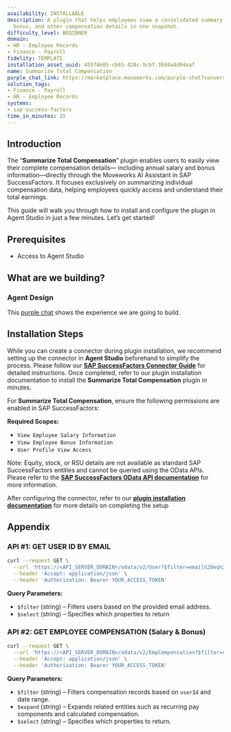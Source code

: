 ```yaml
---
availability: INSTALLABLE
description: A plugin that helps employees view a consolidated summary of salary,
  bonus, and other compensation details in one snapshot.
difficulty_level: BEGINNER
domain:
- HR - Employee Records
- Finance - Payroll
fidelity: TEMPLATE
installation_asset_uuid: 45574e05-cb65-420c-9cbf-3b94a4d04eaf
name: Summarize Total Compensation
purple_chat_link: https://marketplace.moveworks.com/purple-chat?conversation=%7B%22citations%22%3A%5B%7B%22connectorName%22%3A%22sap-successfactors%22%2C%22citationTitle%22%3A%22Employee+Compensation%22%7D%5D%2C%22messages%22%3A%5B%7B%22role%22%3A%22user%22%2C%22parts%22%3A%5B%7B%22richText%22%3A%22Can+you+provide+my+compensation+details%2C+including+salary+and+bonus%2C+for+the+first+quarter+of+2019%3F%22%7D%5D%7D%2C%7B%22role%22%3A%22assistant%22%2C%22parts%22%3A%5B%7B%22reasoningSteps%22%3A%5B%7B%22status%22%3A%22success%22%2C%22richText%22%3A%22Identifying+the+user+in+%3Cb+xmlns%3D%5C%22http%3A%2F%2Fwww.w3.org%2F1999%2Fxhtml%5C%22%3ESAP+SuccessFactors%3C%2Fb%3E.%22%7D%2C%7B%22status%22%3A%22success%22%2C%22richText%22%3A%22User+identified+successfully.+Retrieving+salary+and+bonus+details+for+Q1+2019.%22%7D%5D%7D%2C%7B%22richText%22%3A%22Here+are+your+salary+and+bonus+details+for+the+period+%3Cb+xmlns%3D%5C%22http%3A%2F%2Fwww.w3.org%2F1999%2Fxhtml%5C%22%3EJanuary+1%2C+2019%3C%2Fb%3E+to+%3Cb+xmlns%3D%5C%22http%3A%2F%2Fwww.w3.org%2F1999%2Fxhtml%5C%22%3EMarch+31%2C+2019%3C%2Fb%3E%3A%22%7D%2C%7B%22richText%22%3A%22%3Cul+xmlns%3D%5C%22http%3A%2F%2Fwww.w3.org%2F1999%2Fxhtml%5C%22%3E%3Cli%3E%3Cb%3EAnnual+Base+Salary%3C%2Fb%3E%3A+%2495%2C500+USD%3C%2Fli%3E%3Cli%3E%3Cb%3EBase+Salary+%28per+pay+period%29%3C%2Fb%3E%3A+%243%2C979+USD%3C%2Fli%3E%3Cli%3E%3Cb%3EFrequency%3C%2Fb%3E%3A+Bi-Weekly%3C%2Fli%3E%3Cli%3E%3Cb%3EBonus+Target%3C%2Fb%3E%3A+%246%2C500+USD%3C%2Fli%3E%3Cli%3E%3Cb%3EBonus+Paid%3C%2Fb%3E%3A+%246%2C000+USD%3C%2Fli%3E%3Cli%3E%3Cb%3EPay+Range%3C%2Fb%3E%3A+PR-US-SU-09%3C%2Fli%3E%3Cli%3E%3Cb%3ECompa+Ratio%3C%2Fb%3E%3A+1.1200%3C%2Fli%3E%3Cli%3E%3Cb%3ERange+Penetration%3C%2Fb%3E%3A+0.8100%3C%2Fli%3E%3Cli%3E%3Cb%3ECurrency%3C%2Fb%3E%3A+USD%3C%2Fli%3E%3Cli%3E%3Cb%3EEvent+Reason%3C%2Fb%3E%3A+New+Hire+Compensation%3C%2Fli%3E%3C%2Ful%3E%22%7D%2C%7B%22citations%22%3A%5B%7B%22connectorName%22%3A%22sap-successfactors%22%2C%22citationTitle%22%3A%22View+Quarterly+Summary%22%7D%5D%7D%5D%7D%2C%7B%22role%22%3A%22user%22%2C%22parts%22%3A%5B%7B%22richText%22%3A%22What+were+my+total+salary+and+bonus+for+the+entire+year+2019%3F%22%7D%5D%7D%2C%7B%22role%22%3A%22assistant%22%2C%22parts%22%3A%5B%7B%22reasoningSteps%22%3A%5B%7B%22status%22%3A%22success%22%2C%22richText%22%3A%22Retrieving+full+year+salary+and+bonus+details+for+2019+from+%3Cb+xmlns%3D%5C%22http%3A%2F%2Fwww.w3.org%2F1999%2Fxhtml%5C%22%3ESAP+SuccessFactors%3C%2Fb%3E.%22%7D%5D%7D%2C%7B%22richText%22%3A%22Here+are+your+salary+and+bonus+details+for+the+full+year+%3Cb+xmlns%3D%5C%22http%3A%2F%2Fwww.w3.org%2F1999%2Fxhtml%5C%22%3EJanuary+1%2C+2019%3C%2Fb%3E+to+%3Cb+xmlns%3D%5C%22http%3A%2F%2Fwww.w3.org%2F1999%2Fxhtml%5C%22%3EDecember+31%2C+2019%3C%2Fb%3E%3A%22%7D%2C%7B%22richText%22%3A%22%3Cul+xmlns%3D%5C%22http%3A%2F%2Fwww.w3.org%2F1999%2Fxhtml%5C%22%3E%3Cli%3E%3Cb%3EAnnual+Base+Salary%3C%2Fb%3E%3A+%2498%2C000+USD%3C%2Fli%3E%3Cli%3E%3Cb%3ETotal+Bonus+Target%3C%2Fb%3E%3A+%2426%2C000+USD%3C%2Fli%3E%3Cli%3E%3Cb%3ETotal+Bonus+Paid%3C%2Fb%3E%3A+%2424%2C500+USD%3C%2Fli%3E%3Cli%3E%3Cb%3EFrequency%3C%2Fb%3E%3A+Semi-Monthly%3C%2Fli%3E%3Cli%3E%3Cb%3EPay+Range%3C%2Fb%3E%3A+PR-US-SU-09%3C%2Fli%3E%3Cli%3E%3Cb%3ECompa+Ratio%3C%2Fb%3E%3A+1.1500%3C%2Fli%3E%3Cli%3E%3Cb%3ERange+Penetration%3C%2Fb%3E%3A+0.8300%3C%2Fli%3E%3Cli%3E%3Cb%3ECurrency%3C%2Fb%3E%3A+USD%3C%2Fli%3E%3Cli%3E%3Cb%3EEvent+Reason%3C%2Fb%3E%3A+Performance+Review%3C%2Fli%3E%3C%2Ful%3E%22%7D%2C%7B%22citations%22%3A%5B%7B%22connectorName%22%3A%22sap-successfactors%22%2C%22citationTitle%22%3A%22View+Annual+Compensation+Report%22%7D%5D%7D%5D%7D%2C%7B%22role%22%3A%22user%22%2C%22parts%22%3A%5B%7B%22richText%22%3A%22Could+you+display+only+my+salary+for+2019%2C+excluding+bonuses%3F%22%7D%5D%7D%2C%7B%22role%22%3A%22assistant%22%2C%22parts%22%3A%5B%7B%22reasoningSteps%22%3A%5B%7B%22status%22%3A%22success%22%2C%22richText%22%3A%22Retrieving+only+salary+details+for+2019+from+%3Cb+xmlns%3D%5C%22http%3A%2F%2Fwww.w3.org%2F1999%2Fxhtml%5C%22%3ESAP+SuccessFactors%3C%2Fb%3E.%22%7D%5D%7D%2C%7B%22richText%22%3A%22Here+is+your+salary+information+for+the+full+year+%3Cb+xmlns%3D%5C%22http%3A%2F%2Fwww.w3.org%2F1999%2Fxhtml%5C%22%3EJanuary+1%2C+2019%3C%2Fb%3E+to+%3Cb+xmlns%3D%5C%22http%3A%2F%2Fwww.w3.org%2F1999%2Fxhtml%5C%22%3EDecember+31%2C+2019%3C%2Fb%3E%3A%22%7D%2C%7B%22richText%22%3A%22%3Cul+xmlns%3D%5C%22http%3A%2F%2Fwww.w3.org%2F1999%2Fxhtml%5C%22%3E%3Cli%3E%3Cb%3EAnnual+Base+Salary%3C%2Fb%3E%3A+%2498%2C000+USD%3C%2Fli%3E%3Cli%3E%3Cb%3EBase+Salary+%28per+pay+period%29%3C%2Fb%3E%3A+%244%2C083+USD%3C%2Fli%3E%3Cli%3E%3Cb%3EFrequency%3C%2Fb%3E%3A+Bi-Weekly%3C%2Fli%3E%3Cli%3E%3Cb%3EPay+Range%3C%2Fb%3E%3A+PR-US-SU-09%3C%2Fli%3E%3Cli%3E%3Cb%3ECompa+Ratio%3C%2Fb%3E%3A+1.1500%3C%2Fli%3E%3Cli%3E%3Cb%3ERange+Penetration%3C%2Fb%3E%3A+0.8300%3C%2Fli%3E%3Cli%3E%3Cb%3ECurrency%3C%2Fb%3E%3A+USD%3C%2Fli%3E%3Cli%3E%3Cb%3EEvent+Reason%3C%2Fb%3E%3A+Annual+Increment%3C%2Fli%3E%3C%2Ful%3E%22%7D%2C%7B%22citations%22%3A%5B%7B%22connectorName%22%3A%22sap-successfactors%22%2C%22citationTitle%22%3A%22View+Salary+Statement%22%7D%5D%7D%5D%7D%5D%7D
solution_tags:
- Finance - Payroll
- HR - Employee Records
systems:
- sap-success-factors
time_in_minutes: 15
---
```


## Introduction

The “**Summarize Total Compensation**” plugin enables users to easily view their complete compensation details— including annual salary and bonus information—directly through the Moveworks AI Assistant in SAP SuccessFactors. It focuses exclusively on summarizing individual compensation data, helping employees quickly access and understand their total earnings.

This guide will walk you through how to install and configure the plugin in Agent Studio in just a few minutes. Let’s get started!

## **Prerequisites**

- Access to Agent Studio

## **What are we building?**

### Agent Design

This [purple chat](https://marketplace.moveworks.com/purple-chat?conversation=%7B%22citations%22%3A%5B%7B%22connectorName%22%3A%22sap-successfactors%22%2C%22citationTitle%22%3A%22Employee+Compensation%22%7D%5D%2C%22messages%22%3A%5B%7B%22role%22%3A%22user%22%2C%22parts%22%3A%5B%7B%22richText%22%3A%22Can+you+provide+my+compensation+details%2C+including+salary+and+bonus%2C+for+the+first+quarter+of+2019%3F%22%7D%5D%7D%2C%7B%22role%22%3A%22assistant%22%2C%22parts%22%3A%5B%7B%22reasoningSteps%22%3A%5B%7B%22status%22%3A%22success%22%2C%22richText%22%3A%22Identifying+the+user+in+%3Cb+xmlns%3D%5C%22http%3A%2F%2Fwww.w3.org%2F1999%2Fxhtml%5C%22%3ESAP+SuccessFactors%3C%2Fb%3E.%22%7D%2C%7B%22status%22%3A%22success%22%2C%22richText%22%3A%22User+identified+successfully.+Retrieving+salary+and+bonus+details+for+Q1+2019.%22%7D%5D%7D%2C%7B%22richText%22%3A%22Here+are+your+salary+and+bonus+details+for+the+period+%3Cb+xmlns%3D%5C%22http%3A%2F%2Fwww.w3.org%2F1999%2Fxhtml%5C%22%3EJanuary+1%2C+2019%3C%2Fb%3E+to+%3Cb+xmlns%3D%5C%22http%3A%2F%2Fwww.w3.org%2F1999%2Fxhtml%5C%22%3EMarch+31%2C+2019%3C%2Fb%3E%3A%22%7D%2C%7B%22richText%22%3A%22%3Cul+xmlns%3D%5C%22http%3A%2F%2Fwww.w3.org%2F1999%2Fxhtml%5C%22%3E%3Cli%3E%3Cb%3EAnnual+Base+Salary%3C%2Fb%3E%3A+%2495%2C500+USD%3C%2Fli%3E%3Cli%3E%3Cb%3EBase+Salary+%28per+pay+period%29%3C%2Fb%3E%3A+%243%2C979+USD%3C%2Fli%3E%3Cli%3E%3Cb%3EFrequency%3C%2Fb%3E%3A+Bi-Weekly%3C%2Fli%3E%3Cli%3E%3Cb%3EBonus+Target%3C%2Fb%3E%3A+%246%2C500+USD%3C%2Fli%3E%3Cli%3E%3Cb%3EBonus+Paid%3C%2Fb%3E%3A+%246%2C000+USD%3C%2Fli%3E%3Cli%3E%3Cb%3EPay+Range%3C%2Fb%3E%3A+PR-US-SU-09%3C%2Fli%3E%3Cli%3E%3Cb%3ECompa+Ratio%3C%2Fb%3E%3A+1.1200%3C%2Fli%3E%3Cli%3E%3Cb%3ERange+Penetration%3C%2Fb%3E%3A+0.8100%3C%2Fli%3E%3Cli%3E%3Cb%3ECurrency%3C%2Fb%3E%3A+USD%3C%2Fli%3E%3Cli%3E%3Cb%3EEvent+Reason%3C%2Fb%3E%3A+New+Hire+Compensation%3C%2Fli%3E%3C%2Ful%3E%22%7D%2C%7B%22citations%22%3A%5B%7B%22connectorName%22%3A%22sap-successfactors%22%2C%22citationTitle%22%3A%22View+Quarterly+Summary%22%7D%5D%7D%5D%7D%2C%7B%22role%22%3A%22user%22%2C%22parts%22%3A%5B%7B%22richText%22%3A%22What+were+my+total+salary+and+bonus+for+the+entire+year+2019%3F%22%7D%5D%7D%2C%7B%22role%22%3A%22assistant%22%2C%22parts%22%3A%5B%7B%22reasoningSteps%22%3A%5B%7B%22status%22%3A%22success%22%2C%22richText%22%3A%22Retrieving+full+year+salary+and+bonus+details+for+2019+from+%3Cb+xmlns%3D%5C%22http%3A%2F%2Fwww.w3.org%2F1999%2Fxhtml%5C%22%3ESAP+SuccessFactors%3C%2Fb%3E.%22%7D%5D%7D%2C%7B%22richText%22%3A%22Here+are+your+salary+and+bonus+details+for+the+full+year+%3Cb+xmlns%3D%5C%22http%3A%2F%2Fwww.w3.org%2F1999%2Fxhtml%5C%22%3EJanuary+1%2C+2019%3C%2Fb%3E+to+%3Cb+xmlns%3D%5C%22http%3A%2F%2Fwww.w3.org%2F1999%2Fxhtml%5C%22%3EDecember+31%2C+2019%3C%2Fb%3E%3A%22%7D%2C%7B%22richText%22%3A%22%3Cul+xmlns%3D%5C%22http%3A%2F%2Fwww.w3.org%2F1999%2Fxhtml%5C%22%3E%3Cli%3E%3Cb%3EAnnual+Base+Salary%3C%2Fb%3E%3A+%2498%2C000+USD%3C%2Fli%3E%3Cli%3E%3Cb%3ETotal+Bonus+Target%3C%2Fb%3E%3A+%2426%2C000+USD%3C%2Fli%3E%3Cli%3E%3Cb%3ETotal+Bonus+Paid%3C%2Fb%3E%3A+%2424%2C500+USD%3C%2Fli%3E%3Cli%3E%3Cb%3EFrequency%3C%2Fb%3E%3A+Semi-Monthly%3C%2Fli%3E%3Cli%3E%3Cb%3EPay+Range%3C%2Fb%3E%3A+PR-US-SU-09%3C%2Fli%3E%3Cli%3E%3Cb%3ECompa+Ratio%3C%2Fb%3E%3A+1.1500%3C%2Fli%3E%3Cli%3E%3Cb%3ERange+Penetration%3C%2Fb%3E%3A+0.8300%3C%2Fli%3E%3Cli%3E%3Cb%3ECurrency%3C%2Fb%3E%3A+USD%3C%2Fli%3E%3Cli%3E%3Cb%3EEvent+Reason%3C%2Fb%3E%3A+Performance+Review%3C%2Fli%3E%3C%2Ful%3E%22%7D%2C%7B%22citations%22%3A%5B%7B%22connectorName%22%3A%22sap-successfactors%22%2C%22citationTitle%22%3A%22View+Annual+Compensation+Report%22%7D%5D%7D%5D%7D%2C%7B%22role%22%3A%22user%22%2C%22parts%22%3A%5B%7B%22richText%22%3A%22Could+you+display+only+my+salary+for+2019%2C+excluding+bonuses%3F%22%7D%5D%7D%2C%7B%22role%22%3A%22assistant%22%2C%22parts%22%3A%5B%7B%22reasoningSteps%22%3A%5B%7B%22status%22%3A%22success%22%2C%22richText%22%3A%22Retrieving+only+salary+details+for+2019+from+%3Cb+xmlns%3D%5C%22http%3A%2F%2Fwww.w3.org%2F1999%2Fxhtml%5C%22%3ESAP+SuccessFactors%3C%2Fb%3E.%22%7D%5D%7D%2C%7B%22richText%22%3A%22Here+is+your+salary+information+for+the+full+year+%3Cb+xmlns%3D%5C%22http%3A%2F%2Fwww.w3.org%2F1999%2Fxhtml%5C%22%3EJanuary+1%2C+2019%3C%2Fb%3E+to+%3Cb+xmlns%3D%5C%22http%3A%2F%2Fwww.w3.org%2F1999%2Fxhtml%5C%22%3EDecember+31%2C+2019%3C%2Fb%3E%3A%22%7D%2C%7B%22richText%22%3A%22%3Cul+xmlns%3D%5C%22http%3A%2F%2Fwww.w3.org%2F1999%2Fxhtml%5C%22%3E%3Cli%3E%3Cb%3EAnnual+Base+Salary%3C%2Fb%3E%3A+%2498%2C000+USD%3C%2Fli%3E%3Cli%3E%3Cb%3EBase+Salary+%28per+pay+period%29%3C%2Fb%3E%3A+%244%2C083+USD%3C%2Fli%3E%3Cli%3E%3Cb%3EFrequency%3C%2Fb%3E%3A+Bi-Weekly%3C%2Fli%3E%3Cli%3E%3Cb%3EPay+Range%3C%2Fb%3E%3A+PR-US-SU-09%3C%2Fli%3E%3Cli%3E%3Cb%3ECompa+Ratio%3C%2Fb%3E%3A+1.1500%3C%2Fli%3E%3Cli%3E%3Cb%3ERange+Penetration%3C%2Fb%3E%3A+0.8300%3C%2Fli%3E%3Cli%3E%3Cb%3ECurrency%3C%2Fb%3E%3A+USD%3C%2Fli%3E%3Cli%3E%3Cb%3EEvent+Reason%3C%2Fb%3E%3A+Annual+Increment%3C%2Fli%3E%3C%2Ful%3E%22%7D%2C%7B%22citations%22%3A%5B%7B%22connectorName%22%3A%22sap-successfactors%22%2C%22citationTitle%22%3A%22View+Salary+Statement%22%7D%5D%7D%5D%7D%5D%7D) shows the experience we are going to build.

## Installation Steps

While you can create a connector during plugin installation, we recommend setting up the connector in **Agent Studio** beforehand to simplify the process. Please follow our [**SAP SuccessFactors Connector Guide**](https://marketplace.moveworks.com/connectors/sap-success-factors?hist=home%2Cbrws) for detailed instructions. Once completed, refer to our plugin installation documentation to install the **Summarize Total Compensation** plugin in minutes.

For **Summarize Total Compensation**, ensure the following permissions are enabled in SAP SuccessFactors:

**Required Scopes:**

- `View Employee Salary Information`
- `View Employee Bonus Information`
- `User Profile View Access`

Note: Equity, stock, or RSU details are not available as standard SAP SuccessFactors entities and cannot be queried using the OData APIs. Please refer to the [**SAP SuccessFactors OData API documentation**](https://api.sap.com/) for more information.

After configuring the connector, refer to our [**plugin installation documentation**](https://help.moveworks.com/docs/ai-agent-marketplace-installation) for more details on completing the setup

## **Appendix**

### **API #1: GET USER ID BY EMAIL**

```bash
curl --request GET \
  --url 'https://<API_SERVER_DOMAIN>/odata/v2/User?$filter=email%20eq%20%27{{user_email}}%27&$select=userId,username' \
  --header 'Accept: application/json' \
  --header 'Authorization: Bearer YOUR_ACCESS_TOKEN'
```

**Query Parameters:**

- `$filter` (string) – Filters users based on the provided email address.
- `$select` (string) – Specifies which properties to return

### **API #2: GET EMPLOYEE COMPENSATION (Salary & Bonus)**

```bash
curl --request GET \
  --url 'https://<API_SERVER_DOMAIN>/odata/v2/EmpCompensation?$filter=userId%20eq%20%27{{user_id}}%27%20and%20startDate%20ge%20datetime%27{{start_date}}%27%20and%20startDate%20le%20datetime%27{{end_date}}%27&$expand=empPayCompRecurringNav,empCompensationCalculatedNav&$select=userId,startDate,lastModifiedDateTime,effectiveLatestChange,endDate,createdDateTime,createdOn,bonusTarget,payrollSystemId,event,benefitsRate,isHighlyCompensatedEmployee,lastModifiedBy,prorationFactor,eventReason,lastModifiedOn,payGroup,isEligibleForCar,createdBy,isInsider,compensationStructure,isEligibleForBenefits,empPayCompRecurringNav/payComponent,empPayCompRecurringNav/seqNumber,empPayCompRecurringNav/userId,empPayCompRecurringNav/startDate,empPayCompRecurringNav/lastModifiedDateTime,empPayCompRecurringNav/notes,empPayCompRecurringNav/effectiveLatestChange,empPayCompRecurringNav/endDate,empPayCompRecurringNav/lastModifiedBy,empPayCompRecurringNav/createdDateTime,empPayCompRecurringNav/createdOn,empPayCompRecurringNav/frequency,empPayCompRecurringNav/lastModifiedOn,empPayCompRecurringNav/createdBy,empPayCompRecurringNav/paycompvalue,empPayCompRecurringNav/currencyCode,empCompensationCalculatedNav/seqNumber,empCompensationCalculatedNav/startDate,empCompensationCalculatedNav/yearlyBaseSalary,empCompensationCalculatedNav/rangePenetration,empCompensationCalculatedNav/errorMessage,empCompensationCalculatedNav/errorCode,empCompensationCalculatedNav/currency,empCompensationCalculatedNav/compaRatio,empCompensationCalculatedNav/payRange' \
  --header 'Accept: application/json' \
  --header 'Authorization: Bearer YOUR_ACCESS_TOKEN'
```

**Query Parameters:**

- `$filter` (string) – Filters compensation records based on `userId` and date range.
- `$expand` (string) – Expands related entities such as recurring pay components and calculated compensation.
- `$select` (string) – Specifies which properties to return.